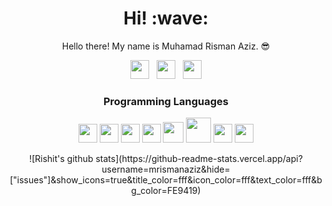 <h1 align='center'> Hi! :wave:</h1>
<p align='center'> Hello there! My name is Muhamad Risman Aziz. 😎 </p>
<p align='center'>
<a href="https://twitter.com/F0xBase"><img height="30" src="https://github.com/dandyraka/dandyraka/blob/master/images/twitter.png?raw=true"></a>&nbsp;&nbsp;
<a href="https://instagram.com/mrismanaziz"><img height="30" src="https://github.com/dandyraka/dandyraka/blob/master/images/instagram.jpg?raw=true"></a>&nbsp;&nbsp;
<a href="https://www.facebook.com/pwn.id"><img height="30" src="https://github.com/dandyraka/dandyraka/blob/master/images/facebook.png?raw=true"></a>
</p>
<h3 align='center'> Programming Languages </h3>
<p align="center">
 <img height="30" src="https://github.com/dandyraka/dandyraka/blob/master/images/python2.png">
 <img height="30" src="https://github.com/dandyraka/dandyraka/blob/master/images/html.svg">
 <img height="30" src="https://github.com/dandyraka/dandyraka/blob/master/images/css.svg">
 <img height="30" src="https://github.com/dandyraka/dandyraka/blob/master/images/js.svg">
 <img height="33" src="https://github.com/dandyraka/dandyraka/blob/master/images/bootstrap.svg">
 <img height="40" src="https://github.com/dandyraka/dandyraka/blob/master/images/php.svg">
 <img height="30" src="https://github.com/dandyraka/dandyraka/blob/master/images/sql.svg">
 <img height="30" src="https://github.com/dandyraka/dandyraka/blob/master/images/git.png">
</p>
<p align='center'>
![Rishit's github stats](https://github-readme-stats.vercel.app/api?username=mrismanaziz&hide=["issues"]&show_icons=true&title_color=fff&icon_color=fff&text_color=fff&bg_color=FE9419)
</p>
